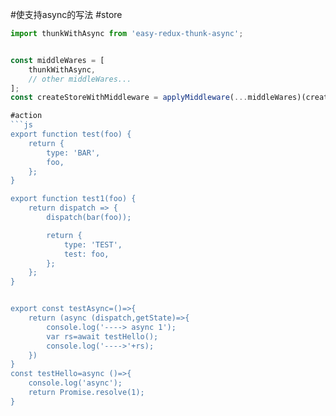 #使支持async的写法
#store

```js
import thunkWithAsync from 'easy-redux-thunk-async';


const middleWares = [
    thunkWithAsync,
    // other middleWares...
];
const createStoreWithMiddleware = applyMiddleware(...middleWares)(createStore);

#action
```js
export function test(foo) {
    return {
        type: 'BAR',
        foo,
    };
}

export function test1(foo) {
    return dispatch => {
        dispatch(bar(foo));

        return {
            type: 'TEST',
            test: foo,
        };
    };
}


export const testAsync=()=>{
    return (async (dispatch,getState)=>{
        console.log('----> async 1');
        var rs=await testHello();
        console.log('---->'+rs);
    })
}
const testHello=async ()=>{
    console.log('async');
    return Promise.resolve(1);
}
